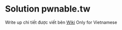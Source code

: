 # Solution pwnable.tw
Write up chi tiết được viết bên [Wiki](https://github.com/cheaterdxd/pwnable.tw/wiki)
Only for Vietnamese
